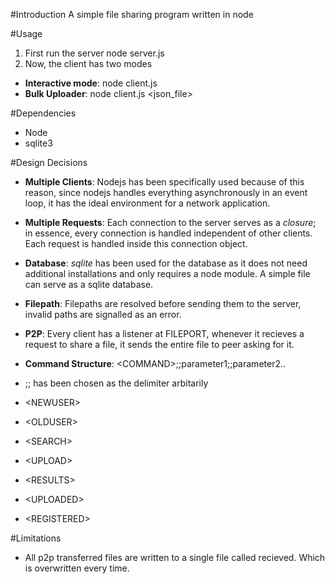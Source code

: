 #Introduction
A simple file sharing program written in node

#Usage
1. First run the server node server.js
2. Now, the client has two modes
 * __Interactive mode__: node client.js <hostname> <port>
 * __Bulk Uploader__: node client.js <hostname> <port> <json_file>

#Dependencies
* Node
* sqlite3

#Design Decisions
* __Multiple Clients__: Nodejs has been specifically used because of this
reason, since nodejs handles everything asynchronously in an event loop, it
has the ideal environment for a network application.

* __Multiple Requests__: Each connection to the server serves as a _closure_; in
essence, every connection is handled independent of other clients. Each request
is handled inside this connection object.

* __Database__: _sqlite_ has been used for the database as it does not need
additional installations and only requires a node module. A simple file can
serve as a sqlite database.

* __Filepath__: Filepaths are resolved before sending them to the server,
invalid paths are signalled as an error.

* __P2P__: Every client has a listener at FILEPORT, whenever it recieves a
request to share a file, it sends the entire file to peer asking for it.

* __Command Structure__: \<COMMAND\>;;parameter1;;parameter2..

 * ;; has been chosen as the delimiter arbitarily
 * \<NEWUSER\>
 * \<OLDUSER\>
 * \<SEARCH\>
 * \<UPLOAD\>
 * \<RESULTS\>
 * \<UPLOADED\>
 * \<REGISTERED\>

#Limitations
* All p2p transferred files are written to a single file called recieved. Which
is overwritten every time.
